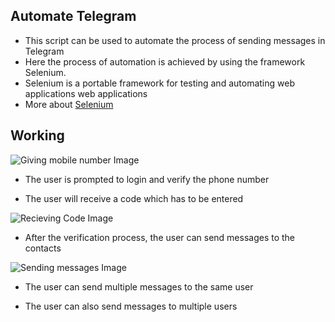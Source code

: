 ## Automate Telegram ##
- This script can be used to automate the process of sending messages in Telegram
- Here the process of automation is achieved by using the framework Selenium.
- Selenium is a portable framework for testing and automating web applications web applications
- More about [Selenium](https://en.wikipedia.org/wiki/Selenium_(software)#Selenium_IDE)


## Working ##

![Giving mobile number Image](https://snipboard.io/95yGgq.jpg)

- The user is prompted to login and verify the phone number

- The user will receive a code which has to be entered

![Recieving Code Image](https://snipboard.io/rUqBVs.jpg)

- After the verification process, the user can send messages to the contacts

![Sending messages Image](https://snipboard.io/XMAPUi.jpg)

- The user can send multiple messages to the same user

- The user can also send messages to multiple users
